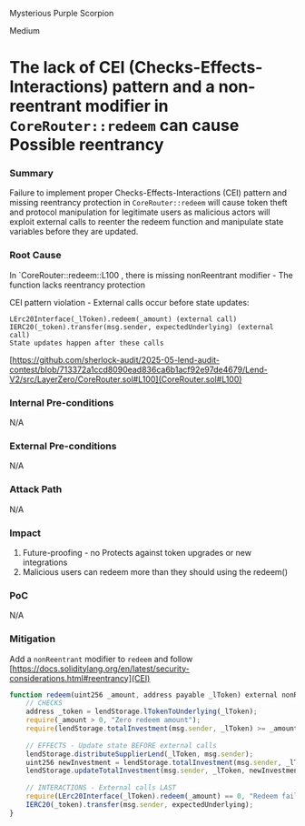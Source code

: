 Mysterious Purple Scorpion

Medium

# The lack of CEI (Checks-Effects-Interactions) pattern and a non-reentrant modifier in `CoreRouter::redeem` can  cause Possible reentrancy

### Summary

Failure to implement proper Checks-Effects-Interactions (CEI) pattern  and missing reentrancy protection in `CoreRouter::redeem`  will cause token theft and protocol manipulation for legitimate users as malicious actors will exploit external calls to reenter the redeem function and manipulate state variables before they are updated.

### Root Cause

In `CoreRouter::redeem::L100 , there is missing nonReentrant modifier - The function lacks reentrancy protection

CEI pattern violation - External calls occur before state updates:
```script
LErc20Interface(_lToken).redeem(_amount) (external call)
IERC20(_token).transfer(msg.sender, expectedUnderlying) (external call)
State updates happen after these calls
```

[https://github.com/sherlock-audit/2025-05-lend-audit-contest/blob/713372a1ccd8090ead836ca6b1acf92e97de4679/Lend-V2/src/LayerZero/CoreRouter.sol#L100](CoreRouter.sol#L100)

### Internal Pre-conditions

N/A

### External Pre-conditions

N/A

### Attack Path

N/A

### Impact

1. Future-proofing - no Protects against token upgrades or new integrations
2.   Malicious users can redeem more than they should using the redeem()

### PoC

N/A

### Mitigation

Add a `nonReentrant` modifier to `redeem` and follow  [https://docs.soliditylang.org/en/latest/security-considerations.html#reentrancy](CEI)
```Javascript
function redeem(uint256 _amount, address payable _lToken) external nonReentrant returns (uint256) {
    // CHECKS
    address _token = lendStorage.lTokenToUnderlying(_lToken);
    require(_amount > 0, "Zero redeem amount");
    require(lendStorage.totalInvestment(msg.sender, _lToken) >= _amount, "Insufficient balance");
    
    // EFFECTS - Update state BEFORE external calls
    lendStorage.distributeSupplierLend(_lToken, msg.sender);
    uint256 newInvestment = lendStorage.totalInvestment(msg.sender, _lToken) - _amount;
    lendStorage.updateTotalInvestment(msg.sender, _lToken, newInvestment);
    
    // INTERACTIONS - External calls LAST
    require(LErc20Interface(_lToken).redeem(_amount) == 0, "Redeem failed");
    IERC20(_token).transfer(msg.sender, expectedUnderlying);
}
```